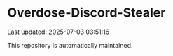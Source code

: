 # Overdose-Discord-Stealer

Last updated: 2025-07-03 03:51:16

This repository is automatically maintained.
